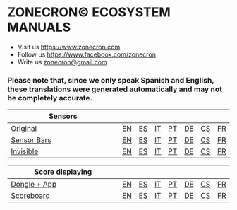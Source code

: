 # ZONECRON© ECOSYSTEM MANUALS  

- Visit us https://www.zonecron.com  
- Follow us https://www.facebook.com/zonecron  
- Write us zonecron@gmail.com  

### Please note that, since we only speak Spanish and English, these translations were generated automatically and may not be completely accurate.

| Sensors <img width="250" height="1">                                  |                          |                          |                          |                          |                          |                          |                          |
|-----------------------------------------------------------------------|--------------------------|--------------------------|--------------------------|--------------------------|--------------------------|--------------------------|--------------------------|
| [Original](https://eu.zonecron.com/ecosystem/sensors/original)        | [EN](./en/original.md)   | [ES](./es/original.md)   | [IT](./it/original.md)   | [PT](./pt/original.md)   | [DE](./de/original.md)   | [CS](./cs/original.md)   | [FR](./fr/original.md)   |
| [Sensor Bars](https://eu.zonecron.com/ecosystem/sensors/bars)         | [EN](./en/sensorBars.md) | [ES](./es/sensorBars.md) | [IT](./it/sensorBars.md) | [PT](./pt/sensorBars.md) | [DE](./de/sensorBars.md) | [CS](./cs/sensorBars.md) | [FR](./fr/sensorBars.md) | 
| [Invisible](https://eu.zonecron.com/ecosystem/sensors/invisible)      | [EN](./en/invisible.md)  | [ES](./es/invisible.md)  | [IT](./it/invisible.md)  | [PT](./pt/invisible.md)  | [DE](./de/invisible.md)  | [CS](./cs/invisible.md)  | [FR](./fr/invisible.md)  |

| Score displaying <img width="188" height="1">                         |                          |                          |                          |                          |                          |                          |                          |
|-----------------------------------------------------------------------|--------------------------|--------------------------|--------------------------|--------------------------|--------------------------|--------------------------|--------------------------|
| [Dongle + App](https://eu.zonecron.com/ecosystem/displaying/dongle)   | [EN](./en/dongle.md)     | [ES](./es/dongle.md)     | [IT](./it/dongle.md)     | [PT](./pt/dongle.md)     | [DE](./de/dongle.md)     | [CS](./cs/dongle.md)     | [FR](./fr/dongle.md)     |
| [Scoreboard](https://eu.zonecron.com/ecosystem/displaying/scoreboard) | [EN](./en/scoreboard.md) | [ES](./es/scoreboard.md) | [IT](./it/scoreboard.md) | [PT](./pt/scoreboard.md) | [DE](./de/scoreboard.md) | [CS](./cs/scoreboard.md) | [FR](./fr/scoreboard.md) |